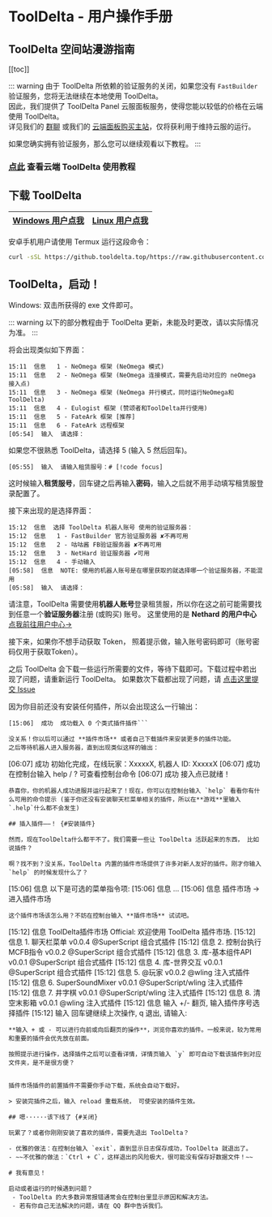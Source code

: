 # ToolDelta - 用户操作手册

## ToolDelta 空间站漫游指南

[[toc]]

::: warning
由于 ToolDelta 所依赖的验证服务的关闭，如果您没有 `FastBuilder` 验证服务，您将无法继续在本地使用 ToolDelta。  
因此，我们提供了 ToolDelta Panel 云服面板服务，使得您能以较低的价格在云端使用 ToolDelta。  
详见我们的 [群聊](http://qm.qq.com/cgi-bin/qm/qr?_wv=1027&k=XGyPWC3k0-t0nZHGA2d0jzO7b9ogcI8N&authKey=zLTjnagIiquztxwxhfSdnT7sCTJY3iGT6Hgr5fJcU4heg98oyrhoNHCozMVYIbON&noverify=0&group_code=1030755163) 或我们的 [云端面板购买主站](http://store.dqyt.online)，仅将获利用于维持云服的运行。  
  
如果您确实拥有验证服务，那么您可以继续观看以下教程。
:::

### [点此](/use/temp_learn_use) 查看云端 ToolDelta 使用教程

## 下载 ToolDelta

| [Windows 用户点我](https://github.tooldelta.top/https://github.com/ToolDelta-Basic/ToolDelta/releases/latest/download/ToolDelta-windows.exe) | [Linux 用户点我](https://github.tooldelta.top/https://github.com/ToolDelta-Basic/ToolDelta/releases/latest/download/ToolDelta-linux) |
| ------ | ------ |

安卓手机用户请使用 Termux 运行这段命令：

```bash
curl -sSL https://github.tooldelta.top/https://raw.githubusercontent.com/ToolDelta/ToolDelta/main/install.sh | bash
```

## ToolDelta，启动！

Windows: 双击所获得的 exe 文件即可。

::: warning
以下的部分教程由于 ToolDelta 更新，未能及时更改，请以实际情况为准。
:::


将会出现类似如下界面：
```
15:11  信息   1 - NeOmega 框架 (NeOmega 模式)
15:11  信息   2 - NeOmega 框架 (NeOmega 连接模式，需要先启动对应的 neOmega 接入点)
15:11  信息   3 - NeOmega 框架 (NeOmega 并行模式，同时运行NeOmega和ToolDelta)
15:11  信息   4 - Eulogist 框架 (赞颂者和ToolDelta并行使用)
15:11  信息   5 - FateArk 框架 [推荐]
15:11  信息   6 - FateArk 远程框架
[05:54]  输入  请选择：
```
如果您不很熟悉 ToolDelta，请选择 5 (输入 5 然后回车)。

```
[05:55]  输入  请输入租赁服号：# [!code focus]
```
这时候输入**租赁服号**，回车键之后再输入**密码**，输入之后就不用手动填写租赁服登录配置了。

接下来出现的是选择界面：
```
15:12  信息  选择 ToolDelta 机器人账号 使用的验证服务器：
15:12  信息   1 - FastBuilder 官方验证服务器 ✘不再可用
15:12  信息   2 - 咕咕酱 FB验证服务器 ✘不再可用
15:12  信息   3 - NetHard 验证服务器 ✔可用
15:12  信息   4 - 手动输入
[05:58]  信息  NOTE: 使用的机器人账号是在哪里获取的就选择哪一个验证服务器，不能混用
[05:58]  输入  请选择：
```
请注意，ToolDelta 需要使用**机器人账号**登录租赁服，所以你在这之前可能需要找到任意一个**验证服务器**注册 (或购买) 账号。
这里使用的是 **Nethard 的用户中心** [点我前往用户中心→](https://nv1.nethard.pro)

接下来，如果你不想手动获取 Token， 照着提示做，输入账号密码即可（账号密码仅用于获取Token）。

之后 ToolDelta 会下载一些运行所需要的文件，等待下载即可。下载过程中若出现了问题，请重新运行 ToolDelta。
如果数次下载都出现了问题，请 [点击这里提交 Issue](https://github.com/ToolDelta-Basic/ToolDelta/issues)

因为你目前还没有安装任何插件，所以会出现这么一行输出：
```
[15:06]  成功  成功载入 0 个类式插件插件```

没关系！你以后可以通过 **插件市场** 或者自己下载插件来安装更多的插件功能。
之后等待机器人进入服务器，直到出现类似这样的输出：

```
[06:07]  成功  初始化完成，在线玩家：XxxxxX, 机器人 ID: XxxxxX
[06:07]  成功  在控制台输入 help / ? 可查看控制台命令
[06:07]  成功  接入点已就绪！
```
恭喜你，你的机器人成功进服并运行起来了！现在，你可以在控制台输入 `help` 看看你有什么可用的命令提示 (鉴于你还没有安装聊天栏菜单相关的插件，所以在**游戏**里输入 `.help`什么都不会发生)

## 插入插件——！ {#安装插件}

然而，现在ToolDelta什么都干不了。我们需要一些让 ToolDelta 活跃起来的东西， 比如说插件？

啊？找不到？没关系，ToolDelta 内置的插件市场提供了许多对新人友好的插件。刚才你输入 `help` 的时候发现什么了？
```
[15:06]  信息  以下是可选的菜单指令项:
[15:06]  信息   ...
[15:06]  信息   插件市场  ->  进入插件市场
```
这个插件市场该怎么用？不妨在控制台输入 **插件市场** 试试吧。
```
[15:12]  信息  ToolDelta插件市场 Official: 欢迎使用 ToolDelta 插件市场.
[15:12]  信息   1. 聊天栏菜单 v0.0.4 @SuperScript 组合式插件
[15:12]  信息   2. 控制台执行MCFB指令 v0.0.2 @SuperScript 组合式插件
[15:12]  信息   3. 库-基本组件API v0.0.1 @SuperScript 组合式插件
[15:12]  信息   4. 库-世界交互 v0.0.1 @SuperScript 组合式插件
[15:12]  信息   5. @玩家 v0.0.2 @wling 注入式插件
[15:12]  信息   6. SuperSoundMixer v0.0.1 @SuperScript/wling 注入式插件
[15:12]  信息   7. 井字棋 v0.0.1 @SuperScript/wling 注入式插件
[15:12]  信息   8. 清空末影箱 v0.0.1 @wling 注入式插件
[15:12]  信息  输入 +/- 翻页, 输入插件序号选择插件
[15:12]  输入  回车键继续上次操作, q 退出, 请输入:
```
**输入 + 或 - 可以进行向前或向后翻页的操作**，浏览你喜欢的插件。一般来说，较为常用和重要的插件会优先放在前面。

按照提示进行操作，选择插件之后可以查看详情，详情页输入 `y` 即可自动下载该插件到对应文件夹，是不是很方便？


插件市场插件的前置插件不需要你手动下载，系统会自动下载好。

> 安装完插件之后，输入 reload 重载系统， 可使安装的插件生效。

## 嗯······该下线了 {#关闭}

玩累了？或者你刚刚安装了喜欢的插件，需要先退出 ToolDelta？

- 优雅的做法：在控制台输入 `exit`，直到显示日志保存成功，ToolDelta 就退出了。
- ~~不优雅的做法：`Ctrl + C`，这样退出的风险极大，很可能没有保存好数据文件！~~

# 我有意见！

启动或者运行的时候遇到问题？
 - ToolDelta 的大多数异常报错通常会在控制台里显示原因和解决方法。
 - 若有你自己无法解决的问题，请在 QQ 群中告诉我们。
